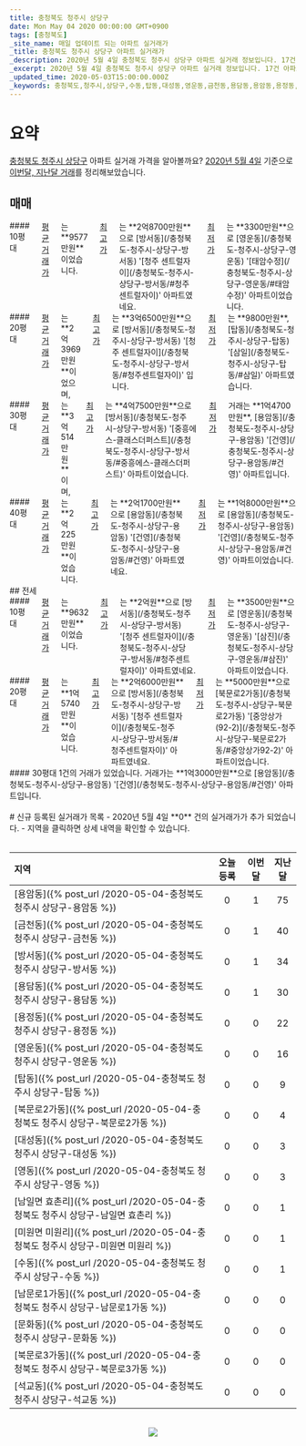 ```yaml
---
title: 충청북도 청주시 상당구
date: Mon May 04 2020 00:00:00 GMT+0900
tags: [충청북도]
_site_name: 매일 업데이트 되는 아파트 실거래가
_title: 충청북도 청주시 상당구 아파트 실거래가
_description: 2020년 5월 4일 충청북도 청주시 상당구 아파트 실거래 정보입니다. 17건 아파트 정보가 있습니다.
_excerpt: 2020년 5월 4일 충청북도 청주시 상당구 아파트 실거래 정보입니다. 17건 아파트 정보가 있습니다.
_updated_time: 2020-05-03T15:00:00.000Z
_keywords: 충청북도,청주시,상당구,수동,탑동,대성동,영운동,금천동,용담동,용암동,용정동,방서동,미원면 미원리,영동,남문로1가동,문화동,북문로3가동,북문로2가동,석교동,남일면 효촌리
---
```



# 요약
<ins>충청북도 청주시 상당구</ins> 아파트 실거래 가격을 알아볼까요? <ins>2020년 5월 4일</ins> 기준으로 <ins>이번달, 지난달 거래</ins>를 정리해보았습니다.

## 매매
<div class="container">
<div class="six columns" markdown="1">
#### 10평대
<ins>평균 거래가</ins>는 **9577만원**이었습니다. <ins>최고가</ins>는 **2억8700만원**으로 [방서동](/충청북도-청주시-상당구-방서동) '[청주 센트럴자이](/충청북도-청주시-상당구-방서동/#청주센트럴자이)' 아파트였네요. <ins>최저가</ins>는 **3300만원**으로 [영운동](/충청북도-청주시-상당구-영운동) '[태암수정](/충청북도-청주시-상당구-영운동/#태암수정)' 아파트이었습니다.
</div>
<div class="six columns" markdown="1">
#### 20평대
<ins>평균 거래가</ins>는 **2억3969만원**이었으며, <ins>최고가</ins>는 **3억6500만원**으로 [방서동](/충청북도-청주시-상당구-방서동) '[청주 센트럴자이](/충청북도-청주시-상당구-방서동/#청주센트럴자이)' 입니다. <ins>최저가</ins>는 **9800만원**, [탑동](/충청북도-청주시-상당구-탑동) '[삼일](/충청북도-청주시-상당구-탑동/#삼일)' 아파트였습니다.
</div>
</div>
<div class="container">
<div class="six columns" markdown="1">
#### 30평대
<ins>평균 거래가</ins>는 **3억514만원**이며, <ins>최고가</ins>는 **4억7500만원**으로 [방서동](/충청북도-청주시-상당구-방서동) '[중흥에스-클래스더퍼스트](/충청북도-청주시-상당구-방서동/#중흥에스-클래스더퍼스트)' 아파트이었습니다. <ins>최저가</ins> 거래는 **1억4700만원**, [용암동](/충청북도-청주시-상당구-용암동) '[건영](/충청북도-청주시-상당구-용암동/#건영)' 아파트입니다.
</div>
<div class="six columns" markdown="1">
#### 40평대
<ins>평균 거래가</ins>는 **2억225만원**이었습니다. <ins>최고가</ins>는 **2억1700만원**으로 [용암동](/충청북도-청주시-상당구-용암동) '[건영](/충청북도-청주시-상당구-용암동/#건영)' 아파트였네요. <ins>최저가</ins>는 **1억8000만원**으로 [용암동](/충청북도-청주시-상당구-용암동) '[건영](/충청북도-청주시-상당구-용암동/#건영)' 아파트이었습니다.
</div>
</div>
## 전세
<div class="container">
<div class="six columns" markdown="1">
#### 10평대
<ins>평균 거래가</ins>는 **9632만원**이었습니다. <ins>최고가</ins>는 **2억원**으로 [방서동](/충청북도-청주시-상당구-방서동) '[청주 센트럴자이](/충청북도-청주시-상당구-방서동/#청주센트럴자이)' 아파트였네요. <ins>최저가</ins>는 **3500만원**으로 [영운동](/충청북도-청주시-상당구-영운동) '[삼진](/충청북도-청주시-상당구-영운동/#삼진)' 아파트이었습니다.
</div>
<div class="six columns" markdown="1">
#### 20평대
<ins>평균 거래가</ins>는 **1억5740만원**이었습니다. <ins>최고가</ins>는 **2억6000만원**으로 [방서동](/충청북도-청주시-상당구-방서동) '[청주 센트럴자이](/충청북도-청주시-상당구-방서동/#청주센트럴자이)' 아파트였네요. <ins>최저가</ins>는 **5000만원**으로 [북문로2가동](/충청북도-청주시-상당구-북문로2가동) '[중앙상가(92-2)](/충청북도-청주시-상당구-북문로2가동/#중앙상가92-2)' 아파트이었습니다.
</div>
</div>
<div class="container">
<div class="twelve columns" markdown="1">
#### 30평대
1건의 거래가 있었습니다. 거래가는 **1억3000만원**으로 [용암동](/충청북도-청주시-상당구-용암동) '[건영](/충청북도-청주시-상당구-용암동/#건영)' 아파트입니다.
</div>
</div>


<br>
# 신규 등록된 실거래가 목록
- 2020년 5월 4일 **0** 건의 실거래가가 추가 되었습니다.
- 지역을 클릭하면 상세 내역을 확인할 수 있습니다.
<br><br>

| 지역 | 오늘 등록 | 이번달 | 지난달 |
|:---|:---:|:---:|:---:|
| [용암동]({% post_url /2020-05-04-충청북도 청주시 상당구-용암동 %}) | 0 | 1 | 75|
| [금천동]({% post_url /2020-05-04-충청북도 청주시 상당구-금천동 %}) | 0 | 1 | 40|
| [방서동]({% post_url /2020-05-04-충청북도 청주시 상당구-방서동 %}) | 0 | 1 | 34|
| [용담동]({% post_url /2020-05-04-충청북도 청주시 상당구-용담동 %}) | 0 | 1 | 30|
| [용정동]({% post_url /2020-05-04-충청북도 청주시 상당구-용정동 %}) | 0 | 0 | 22|
| [영운동]({% post_url /2020-05-04-충청북도 청주시 상당구-영운동 %}) | 0 | 0 | 16|
| [탑동]({% post_url /2020-05-04-충청북도 청주시 상당구-탑동 %}) | 0 | 0 | 9|
| [북문로2가동]({% post_url /2020-05-04-충청북도 청주시 상당구-북문로2가동 %}) | 0 | 0 | 4|
| [대성동]({% post_url /2020-05-04-충청북도 청주시 상당구-대성동 %}) | 0 | 0 | 3|
| [영동]({% post_url /2020-05-04-충청북도 청주시 상당구-영동 %}) | 0 | 0 | 3|
| [남일면 효촌리]({% post_url /2020-05-04-충청북도 청주시 상당구-남일면 효촌리 %}) | 0 | 0 | 1|
| [미원면 미원리]({% post_url /2020-05-04-충청북도 청주시 상당구-미원면 미원리 %}) | 0 | 0 | 1|
| [수동]({% post_url /2020-05-04-충청북도 청주시 상당구-수동 %}) | 0 | 0 | 1|
| [남문로1가동]({% post_url /2020-05-04-충청북도 청주시 상당구-남문로1가동 %}) | 0 | 0 | 0|
| [문화동]({% post_url /2020-05-04-충청북도 청주시 상당구-문화동 %}) | 0 | 0 | 0|
| [북문로3가동]({% post_url /2020-05-04-충청북도 청주시 상당구-북문로3가동 %}) | 0 | 0 | 0|
| [석교동]({% post_url /2020-05-04-충청북도 청주시 상당구-석교동 %}) | 0 | 0 | 0|

<p align="center"><br><img src="https://via.placeholder.com/700x120"><br></p>
